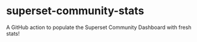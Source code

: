 # superset-community-stats
A GitHub action to populate the Superset Community Dashboard with fresh stats!
